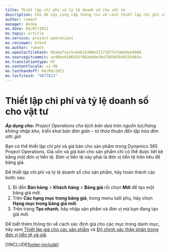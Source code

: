 ```yaml
---
title: Thiết lập chi phí và tỷ lệ doanh số cho vật tư
description: Chủ đề này cung cấp thông tin về cách thiết lập chi phí và tỷ lệ doanh số cho vật tư được dùng cho các dự án.
author: rumant
manager: Annbe
ms.date: 04/07/2021
ms.topic: article
ms.service: project-operations
ms.reviewer: kfend
ms.author: rumant
ms.openlocfilehash: 05abefcec5c64632d00e2317107fe7a84ded4908
ms.sourcegitcommit: ac90be6106592f883a0de39a75836fb40255d65a
ms.translationtype: HT
ms.contentlocale: vi-VN
ms.lasthandoff: 04/09/2021
ms.locfileid: "5877813"
---
```

# <a name="set-up-cost-and-sales-rates-for-materials"></a>Thiết lập chi phí và tỷ lệ doanh số cho vật tư

_**Áp dụng cho:** Project Operations cho kịch bản dựa trên nguồn lực/hàng không nhập kho, triển khai bản đơn giản – từ thỏa thuận đến lập hóa đơn ước giá_

Bạn có thể thiết lập chi phí và giá bán cho sản phẩm trong Dynamics 365 Project Operations. Giá vốn và giá bán cho sản phẩm chỉ có thể được liệt kê bằng một đơn vị tiền tệ. Đơn vị tiền tệ này phải là đơn vị tiền tệ trên tiêu đề bảng giá.

Để thiết lập chi phí và tỷ lệ doanh số cho sản phẩm, hãy hoàn thành các bước sau. 

1. Đi đến **Bán hàng** > **Khách hàng** > **Bảng giá** rồi chọn **Mới** để tạo một bảng giá mới. 
2. Trên **Các hạng mục trong bảng giá**, trong menu lưới phụ, hãy chọn **Hạng mục trong bảng giá mới**. 
3. Trên trang **Tạo nhanh**, hãy nhập sản phẩm và đơn vị mà bạn đang tạo giá mới.

Để biết thêm thông tin về cách xác định giá cho các mục trong danh mục, hãy xem [Thiết lập giá cho các sản phẩm](https://docs.microsoft.com/dynamics365/sales-enterprise/create-price-lists-price-list-items-define-pricing-products) và [Độ chính xác thập phân trong đơn vị tiền tệ và giá](https://docs.microsoft.com/dynamics365/sales-enterprise/decimal-precision-currency-pricing).

[!INCLUDE[footer-include](../includes/footer-banner.md)]
